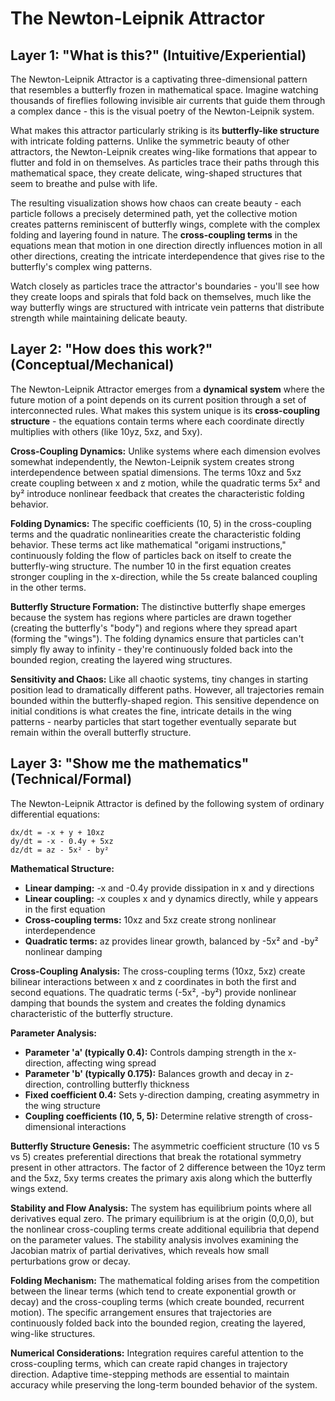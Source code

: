 # The Newton-Leipnik Attractor

## Layer 1: "What is this?" (Intuitive/Experiential)

The Newton-Leipnik Attractor is a captivating three-dimensional pattern that resembles a butterfly frozen in mathematical space. Imagine watching thousands of fireflies following invisible air currents that guide them through a complex dance - this is the visual poetry of the Newton-Leipnik system.

What makes this attractor particularly striking is its **butterfly-like structure** with intricate folding patterns. Unlike the symmetric beauty of other attractors, the Newton-Leipnik creates wing-like formations that appear to flutter and fold in on themselves. As particles trace their paths through this mathematical space, they create delicate, wing-shaped structures that seem to breathe and pulse with life.

The resulting visualization shows how chaos can create beauty - each particle follows a precisely determined path, yet the collective motion creates patterns reminiscent of butterfly wings, complete with the complex folding and layering found in nature. The **cross-coupling terms** in the equations mean that motion in one direction directly influences motion in all other directions, creating the intricate interdependence that gives rise to the butterfly's complex wing patterns.

Watch closely as particles trace the attractor's boundaries - you'll see how they create loops and spirals that fold back on themselves, much like the way butterfly wings are structured with intricate vein patterns that distribute strength while maintaining delicate beauty.


## Layer 2: "How does this work?" (Conceptual/Mechanical)

The Newton-Leipnik Attractor emerges from a **dynamical system** where the future motion of a point depends on its current position through a set of interconnected rules. What makes this system unique is its **cross-coupling structure** - the equations contain terms where each coordinate directly multiplies with others (like 10yz, 5xz, and 5xy).

**Cross-Coupling Dynamics:** Unlike systems where each dimension evolves somewhat independently, the Newton-Leipnik system creates strong interdependence between spatial dimensions. The terms 10xz and 5xz create coupling between x and z motion, while the quadratic terms 5x² and by² introduce nonlinear feedback that creates the characteristic folding behavior.

**Folding Dynamics:** The specific coefficients (10, 5) in the cross-coupling terms and the quadratic nonlinearities create the characteristic folding behavior. These terms act like mathematical "origami instructions," continuously folding the flow of particles back on itself to create the butterfly-wing structure. The number 10 in the first equation creates stronger coupling in the x-direction, while the 5s create balanced coupling in the other terms.

**Butterfly Structure Formation:** The distinctive butterfly shape emerges because the system has regions where particles are drawn together (creating the butterfly's "body") and regions where they spread apart (forming the "wings"). The folding dynamics ensure that particles can't simply fly away to infinity - they're continuously folded back into the bounded region, creating the layered wing structures.

**Sensitivity and Chaos:** Like all chaotic systems, tiny changes in starting position lead to dramatically different paths. However, all trajectories remain bounded within the butterfly-shaped region. This sensitive dependence on initial conditions is what creates the fine, intricate details in the wing patterns - nearby particles that start together eventually separate but remain within the overall butterfly structure.


## Layer 3: "Show me the mathematics" (Technical/Formal)

The Newton-Leipnik Attractor is defined by the following system of ordinary differential equations:

```
dx/dt = -x + y + 10xz
dy/dt = -x - 0.4y + 5xz
dz/dt = az - 5x² - by²
```

**Mathematical Structure:**
- **Linear damping:** -x and -0.4y provide dissipation in x and y directions
- **Linear coupling:** -x couples x and y dynamics directly, while y appears in the first equation
- **Cross-coupling terms:** 10xz and 5xz create strong nonlinear interdependence
- **Quadratic terms:** az provides linear growth, balanced by -5x² and -by² nonlinear damping

**Cross-Coupling Analysis:**
The cross-coupling terms (10xz, 5xz) create bilinear interactions between x and z coordinates in both the first and second equations. The quadratic terms (-5x², -by²) provide nonlinear damping that bounds the system and creates the folding dynamics characteristic of the butterfly structure.

**Parameter Analysis:**
- **Parameter 'a' (typically 0.4):** Controls damping strength in the x-direction, affecting wing spread
- **Parameter 'b' (typically 0.175):** Balances growth and decay in z-direction, controlling butterfly thickness
- **Fixed coefficient 0.4:** Sets y-direction damping, creating asymmetry in the wing structure
- **Coupling coefficients (10, 5, 5):** Determine relative strength of cross-dimensional interactions

**Butterfly Structure Genesis:**
The asymmetric coefficient structure (10 vs 5 vs 5) creates preferential directions that break the rotational symmetry present in other attractors. The factor of 2 difference between the 10yz term and the 5xz, 5xy terms creates the primary axis along which the butterfly wings extend.

**Stability and Flow Analysis:**
The system has equilibrium points where all derivatives equal zero. The primary equilibrium is at the origin (0,0,0), but the nonlinear cross-coupling terms create additional equilibria that depend on the parameter values. The stability analysis involves examining the Jacobian matrix of partial derivatives, which reveals how small perturbations grow or decay.

**Folding Mechanism:**
The mathematical folding arises from the competition between the linear terms (which tend to create exponential growth or decay) and the cross-coupling terms (which create bounded, recurrent motion). The specific arrangement ensures that trajectories are continuously folded back into the bounded region, creating the layered, wing-like structures.

**Numerical Considerations:**
Integration requires careful attention to the cross-coupling terms, which can create rapid changes in trajectory direction. Adaptive time-stepping methods are essential to maintain accuracy while preserving the long-term bounded behavior of the system.